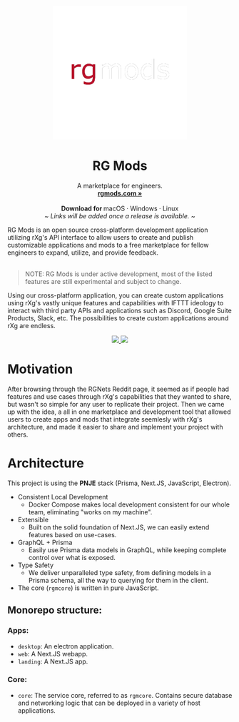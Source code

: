 <p align="center">
  <a href="#">
    
  </a>
  <p align="center">
   <img width="300" height="300" src="https://raw.githubusercontent.com/rgmods/.github/main/profile/rgmods.png" alt="Logo">
  </p>
  <h1 align="center"><b>RG Mods</b></h1>
  <p align="center">
  A marketplace for engineers.
    <br />
    <a href="https://rgmods.com"><strong>rgmods.com »</strong></a>
    <br />
    <br />
    <b>Download for </b>
    macOS
    ·
    Windows
    ·
    Linux
    <br />
    <i>~ Links will be added once a release is available. ~</i>
  </p>
</p>
RG Mods is an open source cross-platform development application utilizing rXg's API interface to allow users to create and publish customizable applications and mods to a free marketplace for fellow engineers to expand, utilize, and provide feedback.
<br/>
<br/>

> NOTE: RG Mods is under active development, most of the listed features are still experimental and subject to change.

Using our cross-platform application, you can create custom applications using rXg's vastly unique features and capabilities with IFTTT ideology to interact with third party APIs and applications such as Discord, Google Suite Products, Slack, etc. The possibilities to create custom applications around rXg are endless.

<p align="center">
  <a href="">
    <img src="https://img.shields.io/discord/991906436948963489?label=Discord&color=5865F2" />
  </a>
  <img src="https://img.shields.io/static/v1?label=Licence&message=MIT&color=000" />
  <br />
</p>

# Motivation

After browsing through the RGNets Reddit page, it seemed as if people had features and use cases through rXg's capabilities that they wanted to share, but wasn't so simple for any user to replicate their project. Then we came up with the idea, a all in one marketplace and development tool that allowed users to create apps and mods that integrate seemlesly with rXg's architecture, and made it easier to share and implement your project with others.

# Architecture

This project is using the **PNJE** stack (Prisma, Next.JS, JavaScript, Electron).

- Consistent Local Development
  - Docker Compose makes local development consistent for our whole team, eliminating "works on my machine".
- Extensible
  - Built on the solid foundation of Next.JS, we can easily extend features based on use-cases.
- GraphQL + Prisma
  - Easily use Prisma data models in GraphQL, while keeping complete control over what is exposed.
- Type Safety
  - We deliver unparalleled type safety, from defining models in a Prisma schema, all the way to querying for them in the client.
- The core (`rgmcore`) is written in pure JavaScript.

## Monorepo structure:

### Apps:

- `desktop`: An electron application.
- `web`: A Next.JS webapp.
- `landing`: A Next.JS app.

### Core:

- `core`: The service core, referred to as `rgmcore`. Contains secure database and networking logic that can be deployed in a variety of host applications.
